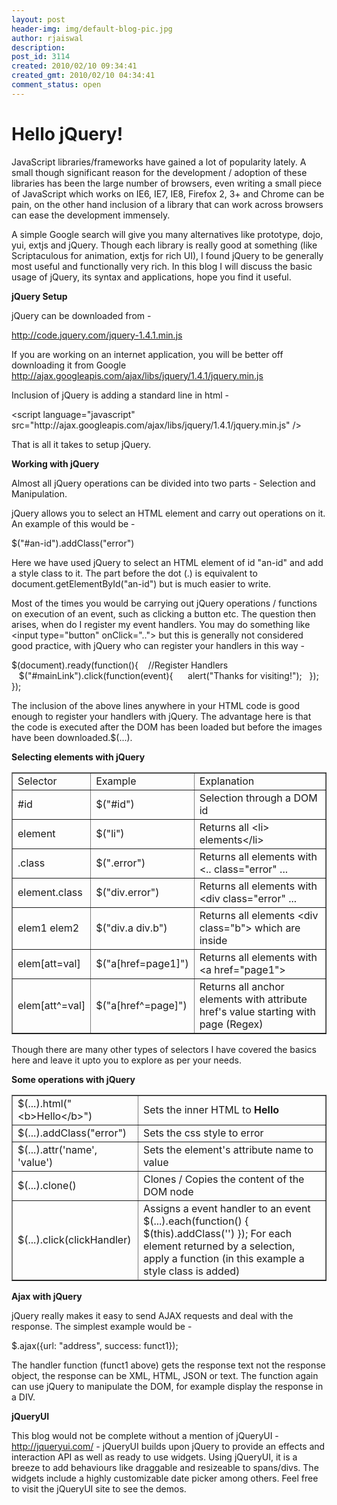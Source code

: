```yaml
---
layout: post
header-img: img/default-blog-pic.jpg
author: rjaiswal
description: 
post_id: 3114
created: 2010/02/10 09:34:41
created_gmt: 2010/02/10 04:34:41
comment_status: open
---
```


# Hello jQuery!

<p>JavaScript libraries/frameworks have gained a lot of popularity lately. A small though significant reason for the development / adoption of these libraries has been the large number of browsers, even writing a small piece of JavaScript which works on IE6, IE7, IE8, Firefox 2, 3+ and Chrome can be pain, on the other hand inclusion of a library that can work across browsers can ease the development immensely.</p>
<p>A simple Google search will give you many alternatives like prototype, dojo, yui, extjs and jQuery. Though each library is really good at something (like Scriptaculous for animation, extjs for rich UI), I found jQuery to be generally most useful and functionally very rich. In this blog I will discuss the basic usage of jQuery, its syntax and applications, hope you find it useful.</p>
<!--more-->

<p><strong>jQuery Setup</strong></p>
<p>jQuery can be downloaded from -</p>
<p><a href="http://code.jquery.com/jquery-1.4.1.min.js">http://code.jquery.com/jquery-1.4.1.min.js</a></p>
<p>If you are working on an internet application, you will be better off downloading it from Google
<a href=" http://ajax.googleapis.com/ajax/libs/jquery/1.4.1/jquery.min.js">
http://ajax.googleapis.com/ajax/libs/jquery/1.4.1/jquery.min.js</a></p>
<p>Inclusion of jQuery is adding a standard line in html -</p>
<p>&lt;script language="javascript" src="http://ajax.googleapis.com/ajax/libs/jquery/1.4.1/jquery.min.js" /&gt;</p>
<p>That is all it takes to setup jQuery.</p>
<p><strong>Working with jQuery</strong></p>
<p>Almost all jQuery operations can be divided into two parts - Selection and Manipulation.</p>
<p>jQuery allows you to select an HTML element and carry out operations on it. An example of this would be -</p>
<p>$("#an-id").addClass("error")</p>
<p>Here we have used jQuery to select an HTML element of id "an-id" and add a style class to it. The part before the dot (.) is equivalent to document.getElementById("an-id") but is much easier to write.</p>
<p>Most of the times you would be carrying out jQuery operations / functions on execution of an event, such as clicking a button etc. The question then arises, when do I register my event handlers. You may do something like &lt;input type="button" onClick=".."&gt; but this is generally not considered good practice, with jQuery who can register your handlers in this way -</p>
<p>$(document).ready(function(){
&nbsp;&nbsp;&nbsp;//Register Handlers
&nbsp;&nbsp;&nbsp;$("#mainLink").click(function(event){
&nbsp;&nbsp;&nbsp;&nbsp;&nbsp;alert("Thanks for visiting!");
&nbsp;&nbsp;});
});</p>
<p>The inclusion of the above lines anywhere in your HTML code is good enough to register your handlers with jQuery. The advantage here is that the code is executed after the DOM has been loaded but before the images have been downloaded.$(...).</p>
<p><strong>Selecting elements with jQuery</strong></p>
<table border="1">
<tbody>
<tr>
<td>Selector</td>
<td>Example</td>
<td>Explanation</td>
</tr>
<tr>
<td>#id</td>
<td>$("#id")</td>
<td>Selection through a DOM id</td>
</tr>
<tr>
<td>element</td>
<td>$("li")</td>
<td>Returns all
    &lt;li&gt; elements&lt;/li&gt;
</td>
</tr>
<tr>
<td>.class</td>
<td>$(".error")</td>
<td>Returns all elements with &lt;.. class="error" ...</td>
</tr>
<tr>
<td>element.class</td>
<td>$("div.error")</td>
<td>Returns all elements with &lt;div class="error" ...</td>
</tr>
<tr>
<td>elem1 elem2</td>
<td>$("div.a div.b")</td>
<td>Returns all elements &lt;div class="b"&gt; which are inside</td>
</tr>
<tr>
<td>elem[att=val]</td>
<td>$("a[href=page1]")</td>
<td>Returns all elements with &lt;a href="page1"&gt;</td>
</tr>
<tr>
<td>elem[att^=val]</td>
<td>$("a[href^=page]")</td>
<td>Returns all anchor elements with attribute href's value starting with page (Regex)
</tr>
</tbody></table>

<p>Though there are many other types of selectors I have covered the basics here and leave it upto you to explore as per your needs.</p>
<p><strong>Some operations with jQuery</strong></p>
<table border="1">
<tbody>
<tr>
<td>$(...).html("&lt;b&gt;Hello&lt;/b&gt;")</td>
<td>Sets the inner HTML to <strong>Hello</strong></td>
</tr>
<tr>
<td>$(...).addClass("error")</td>
<td>Sets the css style to error</td>
</tr>
<tr>
<td>$(...).attr('name', 'value')</td>
<td>Sets the element's attribute name to value</td>
</tr>
<tr>
<td>$(...).clone()</td>
<td>Clones / Copies the content of the DOM node</td>
</tr>
<tr>
<td>$(...).click(clickHandler)</td>
<td>Assigns a event handler to an event
$(...).each(function() {
$(this).addClass('')
}); For each element returned by a selection, apply a function (in this example a style class is added)</td>
</tr>
</tbody></table>

<p><strong>Ajax with jQuery</strong></p>
<p>jQuery really makes it easy to send AJAX requests and deal with the response. The simplest example would be -</p>
<p>$.ajax({url: "address", success: funct1});</p>
<p>The handler function (funct1 above) gets the response text not the response object, the response can be XML, HTML, JSON or text. The function again can use jQuery to manipulate the DOM, for example display the response in a DIV.</p>
<p><strong>jQueryUI</strong></p>
<p>This blog would not be complete without a mention of jQueryUI - <a href="http://jqueryui.com/">http://jqueryui.com/</a> - jQueryUI builds upon jQuery to provide an effects and interaction API as well as ready to use widgets. Using jQueryUI, it is a breeze to add behaviours like draggable and resizeable to spans/divs. The widgets include a highly customizable date picker among others. Feel free to visit the jQueryUI site to see the demos.</p>